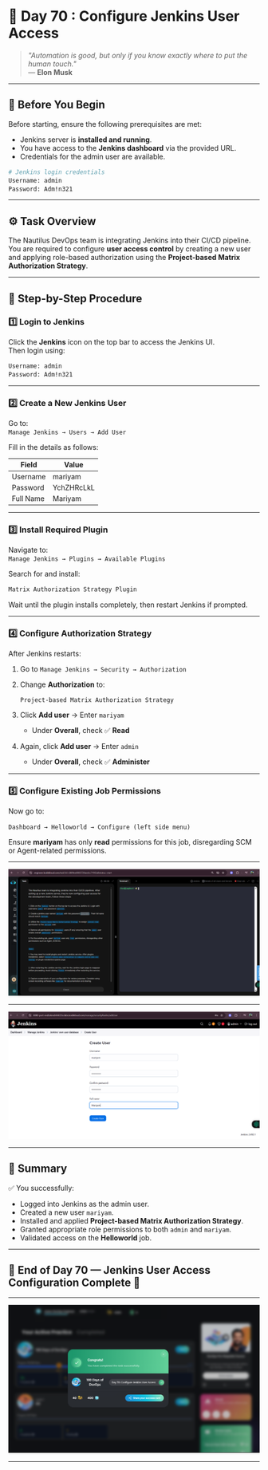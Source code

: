 # 🧩 Day 70 : Configure Jenkins User Access

> *"Automation is good, but only if you know exactly where to put the human touch."*  
> — **Elon Musk**

---

## 📘 Before You Begin

Before starting, ensure the following prerequisites are met:

- Jenkins server is **installed and running**.  
- You have access to the **Jenkins dashboard** via the provided URL.  
- Credentials for the admin user are available.

```bash
# Jenkins login credentials
Username: admin
Password: Adm!n321
```

---

## ⚙️ Task Overview

The Nautilus DevOps team is integrating Jenkins into their CI/CD pipeline.  
You are required to configure **user access control** by creating a new user and applying role-based authorization using the **Project-based Matrix Authorization Strategy**.

---

## 🚀 Step-by-Step Procedure

### 1️⃣ Login to Jenkins

Click the **Jenkins** icon on the top bar to access the Jenkins UI.  
Then login using:

```bash
Username: admin
Password: Adm!n321
```

---

### 2️⃣ Create a New Jenkins User

Go to:  
`Manage Jenkins → Users → Add User`

Fill in the details as follows:

| Field | Value |
|--------|--------|
| Username | mariyam |
| Password | YchZHRcLkL |
| Full Name | Mariyam |

---

### 3️⃣ Install Required Plugin

Navigate to:  
`Manage Jenkins → Plugins → Available Plugins`

Search for and install:

```bash
Matrix Authorization Strategy Plugin
```

Wait until the plugin installs completely, then restart Jenkins if prompted.

---

### 4️⃣ Configure Authorization Strategy

After Jenkins restarts:

1. Go to `Manage Jenkins → Security → Authorization`
2. Change **Authorization** to:

   ```
   Project-based Matrix Authorization Strategy
   ```

3. Click **Add user** → Enter `mariyam`  
   - Under **Overall**, check ✅ **Read**

4. Again, click **Add user** → Enter `admin`  
   - Under **Overall**, check ✅ **Administer**

---

### 5️⃣ Configure Existing Job Permissions

Now go to:

`Dashboard → Helloworld → Configure (left side menu)`

Ensure **mariyam** has only **read** permissions for this job, disregarding SCM or Agent-related permissions.

---
![Screenshot 1](./assets/Screenshot%202025-10-21%20170247.png)

---
![Screenshot 2](./assets/Screenshot%202025-10-21%20164526.png)

---

## 🧠 Summary

✅ You successfully:

- Logged into Jenkins as the admin user.  
- Created a new user `mariyam`.  
- Installed and applied **Project-based Matrix Authorization Strategy**.  
- Granted appropriate role permissions to both `admin` and `mariyam`.  
- Validated access on the **Helloworld** job.

---

## 🏁 End of Day 70 — Jenkins User Access Configuration Complete 🎯

---
![Screenshot 3](./assets/Screenshot%202025-10-21%20170335.png)

---
